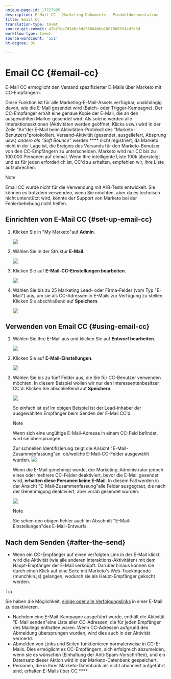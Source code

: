 ```yaml
---
unique-page-id: 17727995
description: E-Mail CC - Marketing-Dokumente - Produktdokumentation
title: Email CC
translation-type: tm+mt
source-git-commit: 47b2fee7d146c3dc558d4bbb10070683f4cdfd3d
workflow-type: tm+mt
source-wordcount: '551'
ht-degree: 0%

---
```



# Email CC {#email-cc}

E-Mail CC ermöglicht den Versand spezifizierter E-Mails über Marketo mit CC-Empfängern.

Diese Funktion ist für alle Marketing-E-Mail-Assets verfügbar, unabhängig davon, wie die E-Mail gesendet wird (Batch- oder Trigger-Kampagne). Der CC-Empfänger erhält eine genaue Kopie der E-Mail, die an den ausgewählten Marker gesendet wird. Als solche werden alle Interaktionsaktionen (Aktivitäten werden geöffnet, Klicks usw.) wird in der Zeile &quot;An&quot;der E-Mail beim Aktivitäten-Protokoll des &quot;Marketo-Benutzers&quot;protokolliert. Versand-Aktivität (gesendet, ausgeliefert, Absprung usw.) *andere als &quot;Soft Bounce&quot;* werden  **** nicht registriert, da Marketo nicht in der Lage ist, die Ereignis des Versands für den Marketo-Benutzer von den CC-Empfängern zu unterscheiden. Marketo wird nur CC bis zu 100.000 Personen auf einmal. Wenn Ihre intelligente Liste 100k übersteigt und es für jeden erforderlich ist, CC&#39;d zu erhalten, empfehlen wir, Ihre Liste aufzubrechen.

>[!NOTE]
>
>Email CC wurde nicht für die Verwendung mit A/B-Tests entwickelt. Sie können es trotzdem verwenden, wenn Sie möchten, aber da es technisch nicht unterstützt wird, könnte der Support von Marketo bei der Fehlerbehebung nicht helfen.

## Einrichten von E-Mail CC {#set-up-email-cc}

1. Klicken Sie in &quot;My Marketo&quot;auf **Admin**.

   ![](assets/one.png)

1. Wählen Sie in der Struktur **E-Mail**.

   ![](assets/two.png)

1. Klicken Sie auf **E-Mail-CC-Einstellungen bearbeiten**.

   ![](assets/three.png)

1. Wählen Sie bis zu 25 Marketing Lead- oder Firma-Felder (vom Typ &quot;E-Mail&quot;) aus, um sie als CC-Adressen in E-Mails zur Verfügung zu stellen. Klicken Sie abschließend auf **Speichern**.

   ![](assets/four.png)

## Verwenden von Email CC {#using-email-cc}

1. Wählen Sie Ihre E-Mail aus und klicken Sie auf **Entwurf bearbeiten**.

   ![](assets/five.png)

1. Klicken Sie auf **E-Mail-Einstellungen**.

   ![](assets/six.png)

1. Wählen Sie bis zu fünf Felder aus, die Sie für CC-Benutzer verwenden möchten. In diesem Beispiel wollen wir nur den Interessentenbesitzer CC&#39;d. Klicken Sie abschließend auf **Speichern**.

   ![](assets/seven.png)

   So einfach ist es! Im obigen Beispiel ist der Lead-Inhaber der ausgewählten Empfänger beim Senden der E-Mail CC&#39;d.

   >[!NOTE]
   >
   >
   >Wenn sich eine ungültige E-Mail-Adresse in einem CC-Feld befindet, wird sie übersprungen.

   Zur schnellen Identifizierung zeigt die Ansicht &quot;E-Mail-Zusammenfassung&quot;an, ob/welche E-Mail-CC-Felder ausgewählt wurden.  ![](assets/eight.png)

   Wenn die E-Mail genehmigt wurde, der Marketing-Administrator jedoch eines oder mehrere CC-Felder deaktiviert, bevor die E-Mail gesendet wird, **erhalten diese Personen keine E-Mail**. In diesem Fall werden in der Ansicht &quot;E-Mail-Zusammenfassung&quot;alle Felder ausgegraut, die nach der Genehmigung deaktiviert, aber vorab gesendet wurden:

   ![](assets/removal.png)

   >[!NOTE]
   >
   >Sie sehen den obigen Fehler auch im Abschnitt &quot;E-Mail-Einstellungen&quot;des E-Mail-Entwurfs.

## Nach dem Senden {#after-the-send}

* Wenn ein CC-Empfänger auf einen verfolgten Link in der E-Mail klickt, wird die Aktivität (wie alle anderen Interaktions-Aktivitäten) mit dem Haupt-Empfänger der E-Mail verknüpft. Darüber hinaus können sie durch einen Klick auf eine Seite mit Marketo&#39;s Web-Trackingcode (munchkin.js) gelangen, wodurch sie als Haupt-Empfänger gekocht werden.

>[!TIP]
>
>Sie haben die Möglichkeit, [einige oder alle Verfolgungslinks](http://docs.marketo.com/x/IwAd) in einer E-Mail zu deaktivieren.

* Nachdem eine E-Mail-Kampagne ausgeführt wurde, enthält die Aktivität &quot;E-Mail senden&quot;eine Liste aller CC-Adressen, die für jeden Empfänger des Mailings enthalten waren. Wenn CC-Adressen aufgrund des Abmeldung übersprungen wurden, wird dies auch in der Aktivität vermerkt.
* Abmelden von Links und Seiten funktionieren normalerweise in CC-E-Mails. Dies ermöglicht es CC-Empfängern, sich erfolgreich abzumelden, wenn sie es wünschen (Einhaltung der Anti-Spam-Vorschriften), und ein Datensatz dieser Aktion wird in der Marketo-Datenbank gespeichert.
* Personen, die in Ihrer Marketo-Datenbank als nicht abonniert aufgeführt sind, erhalten E-Mails über CC.****

